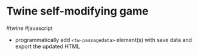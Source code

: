 # Twine self-modifying game

#twine #javascript

- programmatically add `<tw-passagedata>` element(s) with save data and export the updated HTML